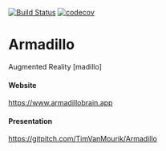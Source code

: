 
[![Build Status](https://travis-ci.org/TimVanMourik/Armadillo.svg?branch=master)](https://travis-ci.org/TimVanMourik/Armadillo)
[![codecov](https://codecov.io/gh/TimVanMourik/Armadillo/branch/master/graph/badge.svg)](https://codecov.io/gh/TimVanMourik/Armadillo)

# Armadillo
Augmented Reality [madillo]

#### Website
https://www.armadillobrain.app

#### Presentation
https://gitpitch.com/TimVanMourik/Armadillo
